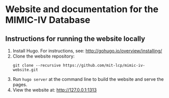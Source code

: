 # Website and documentation for the MIMIC-IV Database

## Instructions for running the website locally

1. Install Hugo. For instructions, see: http://gohugo.io/overview/installing/
2. Clone the website repository:
   ```
   git clone --recursive https://github.com/mit-lcp/mimic-iv-website.git
   ```
3. Run ```hugo server``` at the command line to build the website and serve the pages.
4. View the website at: http://127.0.0.1:1313
